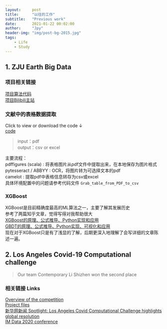 ```yaml
---
layout:     post
title:      "以往的工作"
subtitle:   "Previous work"
date:       2021-01-22 00:02:00
author:     "Jpy"
header-img: "img/post-bg-2015.jpg"
tags:
    - Life
    - Study
---
```




## 1. ZJU Earth Big Data
### 项目相关链接
[项目算法代码](https://github.com/ZJUEarthData)  
[项目Bilibili主站](https://space.bilibili.com/616904352/)  

### 文献中的表格数据提取
Click to view or download the code ↓  
[code](https://github.com/Jia-py/Grab_table_from_PDF_to_csv)    

> input：pdf  
> output：csv or excel  


主要流程：  
pdffigures  (scala) : 将表格图片从pdf文件中提取出来，在本地保存为图片格式  
pytesseract / ABBYY : OCR，将图片转为可选择文本的pdf  
camelot : 提取pdf中表格信息转存为csv或excel  
具体环境配置中的问题请参考代码文件 `Grab_table_from_PDF_to_csv`  

### XGBoost
XGBoost是目前精确度最高的ML算法之一，主要了解其发展历史  
参考了两篇知乎文章，觉得写得对我帮助很大  
[XGBoost的原理、公式推导、Python实现和应用](https://zhuanlan.zhihu.com/p/162001079)  
[GBDT的原理、公式推导、Python实现、可视化和应用](https://zhuanlan.zhihu.com/p/280222403)  
现在对于XGBoost只是有了浅显的了解，后期更深入地理解了会写详细的文章陈述一遍。  

  

## 2. Los Angeles Covid-19 Computational challenge
> Our team Contemporary Li Shizhen won the second place  

### 相关链接 Links
[Overview of the competition](https://grmds.org/2020challenge)  
[Project files](https://grmds.org/node/729)  
[新华网新闻 Spotlight: Los Angeles Covid Computational Challenge highlights global resolution](http://www.xinhuanet.com/english/2020-06/18/c_139147313.htm)  
[IM Data 2020 conference](https://www.rmdslab.com/im-data-2020-schedule/)  